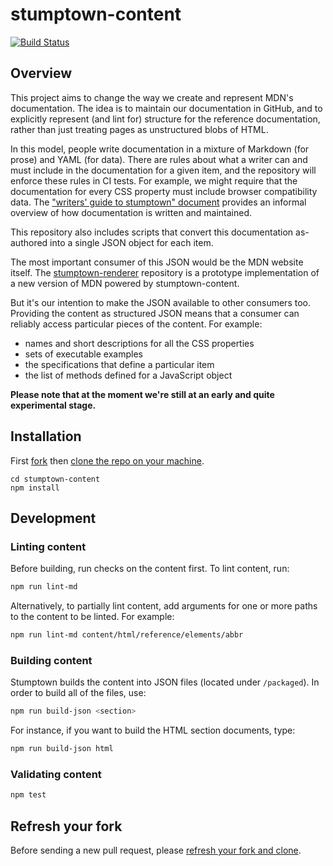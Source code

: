 # stumptown-content

[![Build Status](https://travis-ci.org/mdn/stumptown-content.svg?branch=master)](https://travis-ci.org/mdn/stumptown-content)

## Overview

This project aims to change the way we create and represent MDN's documentation. The idea is to maintain our documentation in GitHub, and to explicitly represent (and lint for) structure for the reference documentation, rather than just treating pages as unstructured blobs of HTML.

In this model, people write documentation in a mixture of Markdown (for prose) and YAML (for data). There are rules about what a writer can and must include in the documentation for a given item, and the repository will enforce these rules in CI tests. For example, we might require that the documentation for every CSS property must include browser compatibility data. The ["writers' guide to stumptown" document](https://github.com/mdn/stumptown-content/blob/master/project-docs/stumptown-writers-guide.md) provides an informal overview of how documentation is written and maintained.

This repository also includes scripts that convert this documentation as-authored into a single JSON object for each item.

The most important consumer of this JSON would be the MDN website itself. The [stumptown-renderer](https://github.com/mdn/stumptown-renderer) repository is a prototype implementation of a new version of MDN powered by stumptown-content.

But it's our intention to make the JSON available to other consumers too. Providing the content as structured JSON means that a consumer can reliably access particular pieces of the content. For example:

- names and short descriptions for all the CSS properties
- sets of executable examples
- the specifications that define a particular item
- the list of methods defined for a JavaScript object

**Please note that at the moment we're still at an early and quite experimental stage.**

## Installation

First [fork](https://help.github.com/en/articles/fork-a-repo) then [clone the repo on your machine](https://help.github.com/en/articles/cloning-a-repository-from-github).

```
cd stumptown-content
npm install
```

## Development

### Linting content

Before building, run checks on the content first. To lint content, run:

```sh
npm run lint-md
```

Alternatively, to partially lint content, add arguments for one or more paths to the content to be linted. For example:

```sh
npm run lint-md content/html/reference/elements/abbr
```

### Building content

Stumptown builds the content into JSON files (located under `/packaged`). In order to build all of the files, use:

```sh
npm run build-json <section>
```

For instance, if you want to build the HTML section documents, type:

```sh
npm run build-json html
```

### Validating content

```sh
npm test
```

## Refresh your fork

Before sending a new pull request, please [refresh your fork and clone](https://help.github.com/en/articles/syncing-a-fork).
